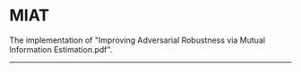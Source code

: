 # MIAT
The implementation of "Improving Adversarial Robustness via Mutual Information Estimation.pdf". 

-------------------------------------------------



